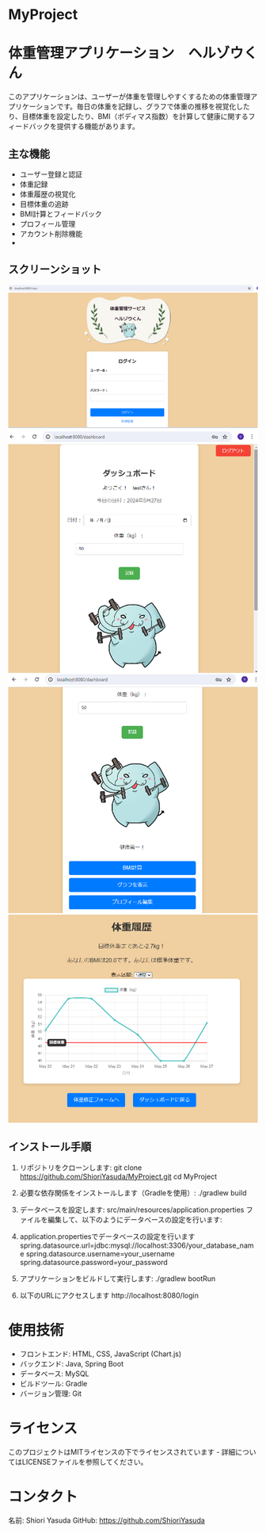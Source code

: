 # MyProject
# 体重管理アプリケーション　ヘルゾウくん

このアプリケーションは、ユーザーが体重を管理しやすくするための体重管理アプリケーションです。毎日の体重を記録し、グラフで体重の推移を視覚化したり、目標体重を設定したり、BMI（ボディマス指数）を計算して健康に関するフィードバックを提供する機能があります。

## 主な機能
- ユーザー登録と認証
- 体重記録
- 体重履歴の視覚化
- 目標体重の追跡
- BMI計算とフィードバック
- プロフィール管理
- アカウント削除機能
- 
## スクリーンショット
![ログイン画面](src/main/resources/static/images/ログイン画面.png)
![ダッシュボード1](src/main/resources/static/images/ダッシュボード1.png)
![ダッシュボード2](src/main/resources/static/images/ダッシュボード2.png)
![体重履歴](src/main/resources/static/images/体重履歴.png)

## インストール手順
1. リポジトリをクローンします:
   git clone https://github.com/ShioriYasuda/MyProject.git
   cd MyProject

2. 必要な依存関係をインストールします（Gradleを使用）:
./gradlew build

3. データベースを設定します:
src/main/resources/application.properties ファイルを編集して、以下のようにデータベースの設定を行います:

4. application.propertiesでデータベースの設定を行います
spring.datasource.url=jdbc:mysql://localhost:3306/your_database_name
spring.datasource.username=your_username
spring.datasource.password=your_password

5. アプリケーションをビルドして実行します:
./gradlew bootRun

6. 以下のURLにアクセスします
http://localhost:8080/login

# 使用技術
- フロントエンド: HTML, CSS, JavaScript (Chart.js)
- バックエンド: Java, Spring Boot
- データベース: MySQL
- ビルドツール: Gradle
- バージョン管理: Git

# ライセンス
このプロジェクトはMITライセンスの下でライセンスされています - 詳細についてはLICENSEファイルを参照してください。

# コンタクト

名前: Shiori Yasuda
GitHub: https://github.com/ShioriYasuda

